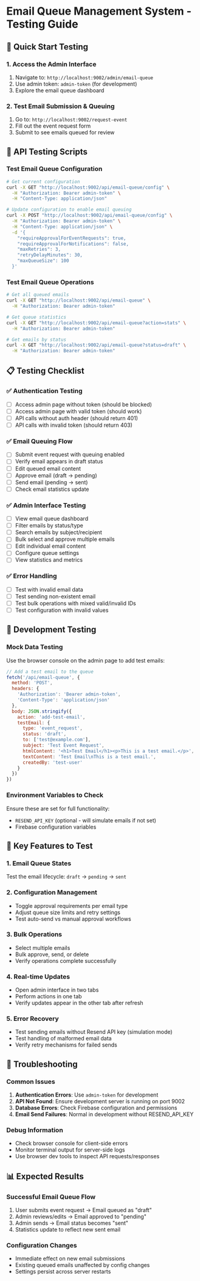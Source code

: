 # Email Queue Management System - Testing Guide

## 🚀 Quick Start Testing

### 1. Access the Admin Interface
1. Navigate to: `http://localhost:9002/admin/email-queue`
2. Use admin token: `admin-token` (for development)
3. Explore the email queue dashboard

### 2. Test Email Submission & Queuing
1. Go to: `http://localhost:9002/request-event`
2. Fill out the event request form
3. Submit to see emails queued for review

## 🧪 API Testing Scripts

### Test Email Queue Configuration
```bash
# Get current configuration
curl -X GET "http://localhost:9002/api/email-queue/config" \
  -H "Authorization: Bearer admin-token" \
  -H "Content-Type: application/json"

# Update configuration to enable email queuing
curl -X POST "http://localhost:9002/api/email-queue/config" \
  -H "Authorization: Bearer admin-token" \
  -H "Content-Type: application/json" \
  -d '{
    "requireApprovalForEventRequests": true,
    "requireApprovalForNotifications": false,
    "maxRetries": 3,
    "retryDelayMinutes": 30,
    "maxQueueSize": 100
  }'
```

### Test Email Queue Operations
```bash
# Get all queued emails
curl -X GET "http://localhost:9002/api/email-queue" \
  -H "Authorization: Bearer admin-token"

# Get queue statistics
curl -X GET "http://localhost:9002/api/email-queue?action=stats" \
  -H "Authorization: Bearer admin-token"

# Get emails by status
curl -X GET "http://localhost:9002/api/email-queue?status=draft" \
  -H "Authorization: Bearer admin-token"
```

## 📋 Testing Checklist

### ✅ Authentication Testing
- [ ] Access admin page without token (should be blocked)
- [ ] Access admin page with valid token (should work)
- [ ] API calls without auth header (should return 401)
- [ ] API calls with invalid token (should return 403)

### ✅ Email Queuing Flow
- [ ] Submit event request with queuing enabled
- [ ] Verify email appears in draft status
- [ ] Edit queued email content
- [ ] Approve email (draft → pending)
- [ ] Send email (pending → sent)
- [ ] Check email statistics update

### ✅ Admin Interface Testing
- [ ] View email queue dashboard
- [ ] Filter emails by status/type
- [ ] Search emails by subject/recipient
- [ ] Bulk select and approve multiple emails
- [ ] Edit individual email content
- [ ] Configure queue settings
- [ ] View statistics and metrics

### ✅ Error Handling
- [ ] Test with invalid email data
- [ ] Test sending non-existent email
- [ ] Test bulk operations with mixed valid/invalid IDs
- [ ] Test configuration with invalid values

## 🔧 Development Testing

### Mock Data Testing
Use the browser console on the admin page to add test emails:

```javascript
// Add a test email to the queue
fetch('/api/email-queue', {
  method: 'POST',
  headers: {
    'Authorization': 'Bearer admin-token',
    'Content-Type': 'application/json'
  },
  body: JSON.stringify({
    action: 'add-test-email',
    testEmail: {
      type: 'event_request',
      status: 'draft',
      to: ['test@example.com'],
      subject: 'Test Event Request',
      htmlContent: '<h1>Test Email</h1><p>This is a test email.</p>',
      textContent: 'Test Email\nThis is a test email.',
      createdBy: 'test-user'
    }
  })
})
```

### Environment Variables to Check
Ensure these are set for full functionality:
- `RESEND_API_KEY` (optional - will simulate emails if not set)
- Firebase configuration variables

## 🎯 Key Features to Test

### 1. Email Queue States
Test the email lifecycle: `draft` → `pending` → `sent`

### 2. Configuration Management
- Toggle approval requirements per email type
- Adjust queue size limits and retry settings
- Test auto-send vs manual approval workflows

### 3. Bulk Operations
- Select multiple emails
- Bulk approve, send, or delete
- Verify operations complete successfully

### 4. Real-time Updates
- Open admin interface in two tabs
- Perform actions in one tab
- Verify updates appear in the other tab after refresh

### 5. Error Recovery
- Test sending emails without Resend API key (simulation mode)
- Test handling of malformed email data
- Verify retry mechanisms for failed sends

## 🐛 Troubleshooting

### Common Issues
1. **Authentication Errors**: Use `admin-token` for development
2. **API Not Found**: Ensure development server is running on port 9002
3. **Database Errors**: Check Firebase configuration and permissions
4. **Email Send Failures**: Normal in development without RESEND_API_KEY

### Debug Information
- Check browser console for client-side errors
- Monitor terminal output for server-side logs
- Use browser dev tools to inspect API requests/responses

## 📊 Expected Results

### Successful Email Queue Flow
1. User submits event request → Email queued as "draft"
2. Admin reviews/edits → Email approved to "pending"
3. Admin sends → Email status becomes "sent"
4. Statistics update to reflect new sent email

### Configuration Changes
- Immediate effect on new email submissions
- Existing queued emails unaffected by config changes
- Settings persist across server restarts